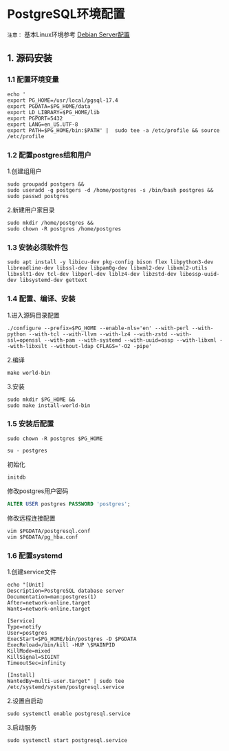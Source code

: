 # PostgreSQL环境配置

`注意：` 基本Linux环境参考 [Debian Server配置](./Debian%20Server配置.md)

## 1. 源码安装

### 1.1 配置环境变量

```shell
echo '
export PG_HOME=/usr/local/pgsql-17.4
export PGDATA=$PG_HOME/data
export LD_LIBRARY=$PG_HOME/lib
export PGPORT=5432
export LANG=en_US.UTF-8
export PATH=$PG_HOME/bin:$PATH' |  sudo tee -a /etc/profile && source /etc/profile
```

### 1.2 配置postgres组和用户

1.创建组用户

```shell
sudo groupadd postgers && 
sudo useradd -g postgers -d /home/postgres -s /bin/bash postgres && 
sudo passwd postgres
```

2.新建用户家目录

```shell
sudo mkdir /home/postgres && 
sudo chown -R postgres /home/postgres
```

### 1.3 安装必须软件包

```shell
sudo apt install -y libicu-dev pkg-config bison flex libpython3-dev libreadline-dev libssl-dev libpam0g-dev libxml2-dev libxml2-utils libxslt1-dev tcl-dev libperl-dev liblz4-dev libzstd-dev libossp-uuid-dev libsystemd-dev gettext
```

### 1.4 配置、编译、安装

1.进入源码目录配置

```shell
./configure --prefix=$PG_HOME --enable-nls='en' --with-perl --with-python --with-tcl --with-llvm --with-lz4 --with-zstd --with-ssl=openssl --with-pam --with-systemd --with-uuid=ossp --with-libxml --with-libxslt --without-ldap CFLAGS='-O2 -pipe'
```

2.编译

```shell
make world-bin
```

3.安装

```shell
sudo mkdir $PG_HOME && 
sudo make install-world-bin
```

### 1.5 安装后配置

```shell
sudo chown -R postgres $PG_HOME
```

```shell
su - postgres
```

初始化

```shell
initdb
```

修改postgres用户密码

```sql
ALTER USER postgres PASSWORD 'postgres';
```

修改远程连接配置

```shell
vim $PGDATA/postgresql.conf
vim $PGDATA/pg_hba.conf
```

### 1.6 配置systemd

1.创建service文件

```shell
echo "[Unit]
Description=PostgreSQL database server
Documentation=man:postgres(1)
After=network-online.target
Wants=network-online.target

[Service]
Type=notify
User=postgres
ExecStart=$PG_HOME/bin/postgres -D $PGDATA
ExecReload=/bin/kill -HUP \$MAINPID
KillMode=mixed
KillSignal=SIGINT
TimeoutSec=infinity

[Install]
WantedBy=multi-user.target" | sudo tee /etc/systemd/system/postgresql.service
```

2.设置自启动

```shell
sudo systemctl enable postgresql.service
```

3.启动服务

```shell
sudo systemctl start postgresql.service
```
